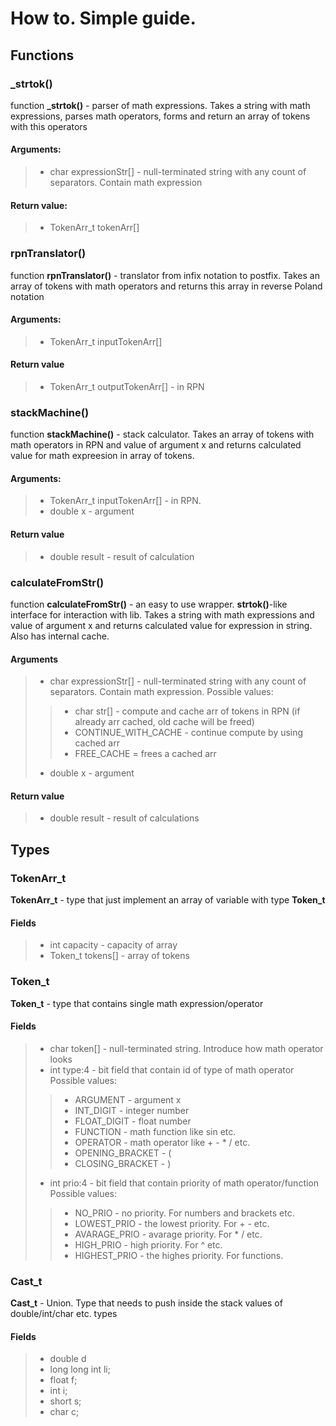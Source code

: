 # How to. Simple guide.
## Functions
### _strtok()
function 	**_strtok()** - parser of math expressions. Takes a string with math expressions, parses  math operators, forms and return an array of tokens with this operators
#### Arguments:
>- char expressionStr[] - null-terminated string with any count of separators. Contain math expression
#### Return value:
>- TokenArr_t tokenArr[] 
### rpnTranslator()
function **rpnTranslator()** - translator from infix notation to postfix. Takes an array of tokens with math operators and returns  this array in reverse Poland notation 
#### Arguments:
>- TokenArr_t inputTokenArr[]
#### Return value
>- TokenArr_t outputTokenArr[] - in RPN
### stackMachine()
function **stackMachine()** - stack calculator. Takes an array of tokens with math operators in RPN and value of argument x and  returns  calculated value for math expreesion in array of tokens.
#### Arguments:
>- TokenArr_t inputTokenArr[] - in RPN. 
>- double x - argument
#### Return value
>- double result - result of calculation
### calculateFromStr()
function **calculateFromStr()** - an easy to use wrapper. **strtok()**-like interface for interaction with lib. Takes a string with math expressions and value of argument x and returns calculated value for expression in string. Also has internal cache. 
#### Arguments
>- char expressionStr[] - null-terminated string with any count of separators. Contain math expression.
> Possible values:
>>- char str[] - compute and cache arr of tokens in RPN (if already arr cached, old cache will be freed)
>>- CONTINUE_WITH_CACHE - continue compute by using cached arr
>>- FREE_CACHE = frees a cached arr
>- double x - argument
#### Return value
>- double result - result of calculations
## Types
### TokenArr_t
**TokenArr_t** - type that just implement an array of variable with type **Token_t**
#### Fields
>- int capacity - capacity of array
>- Token_t tokens[] - array of tokens
### Token_t
**Token_t** - type that contains single math expression/operator
#### Fields
>- char token[] - null-terminated string. Introduce how math operator looks
>- int type:4 - bit field that contain id of type of math operator
> Possible values:
>>- ARGUMENT - argument x
>>- INT_DIGIT - integer number
>>- FLOAT_DIGIT - float number
>>- FUNCTION - math function like sin etc.
>>- OPERATOR - math operator like + - * / etc.
>>- OPENING_BRACKET - (
>>- CLOSING_BRACKET - )
>- int prio:4 - bit field that contain priority of math operator/function
> Possible values:
>>- NO_PRIO - no priority. For numbers and brackets etc.
>>- LOWEST_PRIO - the lowest priority. For + - etc.
>>- AVARAGE_PRIO - avarage priority. For * /  etc.
>>- HIGH_PRIO - high priority. For ^ etc.
>>- HIGHEST_PRIO - the highes priority. For functions.
### Cast_t
**Cast_t** - Union. Type that needs to push inside the stack values of double/int/char etc. types
#### Fields
>- double d
>- long long int li;
>- float f;
>- int i;
>- short s;
>- char c;